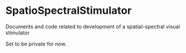 # SpatioSpectralStimulator
Documents and code related to development of a spatial-spectral visual stimulator

Set to be private for now. 
